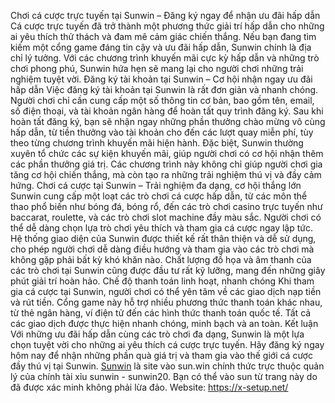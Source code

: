 Chơi cá cược trực tuyến tại Sunwin – Đăng ký ngay để nhận ưu đãi hấp dẫn
Cá cược trực tuyến đã trở thành một phương thức giải trí hấp dẫn cho những ai yêu thích thử thách và đam mê cảm giác chiến thắng. Nếu bạn đang tìm kiếm một cổng game đáng tin cậy và ưu đãi hấp dẫn, Sunwin chính là địa chỉ lý tưởng. Với các chương trình khuyến mãi cực kỳ hấp dẫn và những trò chơi phong phú, Sunwin hứa hẹn sẽ mang lại cho người chơi những trải nghiệm tuyệt vời.
Đăng ký tài khoản tại Sunwin – Cơ hội nhận ngay ưu đãi hấp dẫn
Việc đăng ký tài khoản tại Sunwin là rất đơn giản và nhanh chóng. Người chơi chỉ cần cung cấp một số thông tin cơ bản, bao gồm tên, email, số điện thoại, và tài khoản ngân hàng để hoàn tất quy trình đăng ký. Sau khi hoàn tất đăng ký, bạn sẽ nhận ngay những phần thưởng chào mừng vô cùng hấp dẫn, từ tiền thưởng vào tài khoản cho đến các lượt quay miễn phí, tùy theo từng chương trình khuyến mãi hiện hành.
Đặc biệt, Sunwin thường xuyên tổ chức các sự kiện khuyến mãi, giúp người chơi có cơ hội nhận thêm các phần thưởng giá trị. Các chương trình này không chỉ giúp người chơi gia tăng cơ hội chiến thắng, mà còn tạo ra những trải nghiệm thú vị và đầy cảm hứng.
Chơi cá cược tại Sunwin – Trải nghiệm đa dạng, cơ hội thắng lớn
Sunwin cung cấp một loạt các trò chơi cá cược hấp dẫn, từ các môn thể thao phổ biến như bóng đá, bóng rổ, đến các trò chơi casino trực tuyến như baccarat, roulette, và các trò chơi slot machine đầy màu sắc. Người chơi có thể dễ dàng chọn lựa trò chơi yêu thích và tham gia cá cược ngay lập tức.
Hệ thống giao diện của Sunwin được thiết kế rất thân thiện và dễ sử dụng, cho phép người chơi dễ dàng điều hướng và tham gia vào các trò chơi mà không gặp phải bất kỳ khó khăn nào. Chất lượng đồ họa và âm thanh của các trò chơi tại Sunwin cũng được đầu tư rất kỹ lưỡng, mang đến những giây phút giải trí hoàn hảo.
Chế độ thanh toán linh hoạt, nhanh chóng
Khi tham gia cá cược tại Sunwin, người chơi có thể yên tâm về các giao dịch nạp tiền và rút tiền. Cổng game này hỗ trợ nhiều phương thức thanh toán khác nhau, từ thẻ ngân hàng, ví điện tử đến các hình thức thanh toán quốc tế. Tất cả các giao dịch được thực hiện nhanh chóng, minh bạch và an toàn.
Kết luận
Với những ưu đãi hấp dẫn cùng các trò chơi đa dạng, Sunwin là một lựa chọn tuyệt vời cho những ai yêu thích cá cược trực tuyến. Hãy đăng ký ngay hôm nay để nhận những phần quà giá trị và tham gia vào thế giới cá cược đầy thú vị tại Sunwin.
<a href="https://studentpost.com.tw/ "> Sunwin</a> là site vào sun.win chính thức trực thuộc quản lý của chính tài xỉu sunwin - sunwin20. Bạn có thể vào sun từ trang này do đã được xác minh không phải lừa đảo.
Website: https://x-setup.net/
